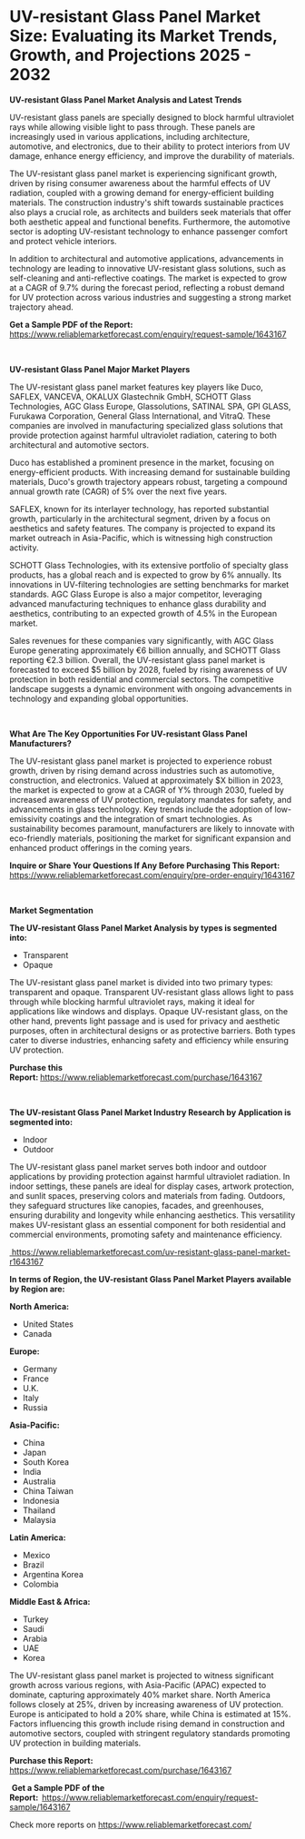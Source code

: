 <p><h1>UV-resistant Glass Panel Market Size: Evaluating its Market Trends, Growth, and Projections 2025 - 2032</h1></p><p><strong>UV-resistant Glass Panel Market Analysis and Latest Trends</strong></p>
<p><p>UV-resistant glass panels are specially designed to block harmful ultraviolet rays while allowing visible light to pass through. These panels are increasingly used in various applications, including architecture, automotive, and electronics, due to their ability to protect interiors from UV damage, enhance energy efficiency, and improve the durability of materials.</p><p>The UV-resistant glass panel market is experiencing significant growth, driven by rising consumer awareness about the harmful effects of UV radiation, coupled with a growing demand for energy-efficient building materials. The construction industry's shift towards sustainable practices also plays a crucial role, as architects and builders seek materials that offer both aesthetic appeal and functional benefits. Furthermore, the automotive sector is adopting UV-resistant technology to enhance passenger comfort and protect vehicle interiors.</p><p>In addition to architectural and automotive applications, advancements in technology are leading to innovative UV-resistant glass solutions, such as self-cleaning and anti-reflective coatings. The market is expected to grow at a CAGR of 9.7% during the forecast period, reflecting a robust demand for UV protection across various industries and suggesting a strong market trajectory ahead.</p></p>
<p><strong>Get a Sample PDF of the Report:&nbsp;</strong> <a href="https://www.reliablemarketforecast.com/enquiry/request-sample/1643167?utm_campaign=2721&utm_medium=2&utm_source=Github&utm_content=ia&utm_term=28032025&utm_id=uv-resistant-glass-panel">https://www.reliablemarketforecast.com/enquiry/request-sample/1643167</a></p>
<p>&nbsp;</p>
<p><strong>UV-resistant Glass Panel Major Market Players</strong></p>
<p><p>The UV-resistant glass panel market features key players like Duco, SAFLEX, VANCEVA, OKALUX Glastechnik GmbH, SCHOTT Glass Technologies, AGC Glass Europe, Glassolutions, SATINAL SPA, GPI GLASS, Furukawa Corporation, General Glass International, and VitraQ. These companies are involved in manufacturing specialized glass solutions that provide protection against harmful ultraviolet radiation, catering to both architectural and automotive sectors.</p><p>Duco has established a prominent presence in the market, focusing on energy-efficient products. With increasing demand for sustainable building materials, Duco's growth trajectory appears robust, targeting a compound annual growth rate (CAGR) of 5% over the next five years. </p><p>SAFLEX, known for its interlayer technology, has reported substantial growth, particularly in the architectural segment, driven by a focus on aesthetics and safety features. The company is projected to expand its market outreach in Asia-Pacific, which is witnessing high construction activity.</p><p>SCHOTT Glass Technologies, with its extensive portfolio of specialty glass products, has a global reach and is expected to grow by 6% annually. Its innovations in UV-filtering technologies are setting benchmarks for market standards. AGC Glass Europe is also a major competitor, leveraging advanced manufacturing techniques to enhance glass durability and aesthetics, contributing to an expected growth of 4.5% in the European market.</p><p>Sales revenues for these companies vary significantly, with AGC Glass Europe generating approximately €6 billion annually, and SCHOTT Glass reporting €2.3 billion. Overall, the UV-resistant glass panel market is forecasted to exceed $5 billion by 2028, fueled by rising awareness of UV protection in both residential and commercial sectors. The competitive landscape suggests a dynamic environment with ongoing advancements in technology and expanding global opportunities.</p></p>
<p>&nbsp;</p>
<p><strong>What Are The Key Opportunities For UV-resistant Glass Panel Manufacturers?</strong></p>
<p><p>The UV-resistant glass panel market is projected to experience robust growth, driven by rising demand across industries such as automotive, construction, and electronics. Valued at approximately $X billion in 2023, the market is expected to grow at a CAGR of Y% through 2030, fueled by increased awareness of UV protection, regulatory mandates for safety, and advancements in glass technology. Key trends include the adoption of low-emissivity coatings and the integration of smart technologies. As sustainability becomes paramount, manufacturers are likely to innovate with eco-friendly materials, positioning the market for significant expansion and enhanced product offerings in the coming years.</p></p>
<p><strong>Inquire or Share Your Questions If Any Before Purchasing This Report:</strong> <a href="https://www.reliablemarketforecast.com/enquiry/pre-order-enquiry/1643167?utm_campaign=2721&utm_medium=2&utm_source=Github&utm_content=ia&utm_term=28032025&utm_id=uv-resistant-glass-panel">https://www.reliablemarketforecast.com/enquiry/pre-order-enquiry/1643167</a></p>
<p>&nbsp;</p>
<p><strong>Market Segmentation</strong></p>
<p><strong>The UV-resistant Glass Panel Market Analysis by types is segmented into:</strong></p>
<p><ul><li>Transparent</li><li>Opaque</li></ul></p>
<p><p>The UV-resistant glass panel market is divided into two primary types: transparent and opaque. Transparent UV-resistant glass allows light to pass through while blocking harmful ultraviolet rays, making it ideal for applications like windows and displays. Opaque UV-resistant glass, on the other hand, prevents light passage and is used for privacy and aesthetic purposes, often in architectural designs or as protective barriers. Both types cater to diverse industries, enhancing safety and efficiency while ensuring UV protection.</p></p>
<p><strong>Purchase this Report:&nbsp;</strong><a href="https://www.reliablemarketforecast.com/purchase/1643167?utm_campaign=2721&utm_medium=2&utm_source=Github&utm_content=ia&utm_term=28032025&utm_id=uv-resistant-glass-panel">https://www.reliablemarketforecast.com/purchase/1643167</a></p>
<p>&nbsp;</p>
<p><strong>The UV-resistant Glass Panel Market Industry Research by Application is segmented into:</strong></p>
<p><ul><li>Indoor</li><li>Outdoor</li></ul></p>
<p><p>The UV-resistant glass panel market serves both indoor and outdoor applications by providing protection against harmful ultraviolet radiation. In indoor settings, these panels are ideal for display cases, artwork protection, and sunlit spaces, preserving colors and materials from fading. Outdoors, they safeguard structures like canopies, facades, and greenhouses, ensuring durability and longevity while enhancing aesthetics. This versatility makes UV-resistant glass an essential component for both residential and commercial environments, promoting safety and maintenance efficiency.</p></p>
<p><a href="https://www.reliablemarketforecast.com/uv-resistant-glass-panel-market-r1643167?utm_campaign=2721&utm_medium=2&utm_source=Github&utm_content=ia&utm_term=28032025&utm_id=uv-resistant-glass-panel">&nbsp;https://www.reliablemarketforecast.com/uv-resistant-glass-panel-market-r1643167</a></p>
<p><strong>In terms of Region, the UV-resistant Glass Panel Market Players available by Region are:</strong></p>
<p>
    <p> <strong> North America: </strong>
        <ul>
            <li>United States</li>
            <li>Canada</li>
        </ul>
        </p> 
    <p> <strong> Europe: </strong>
        <ul>
            <li>Germany</li>
            <li>France</li>
            <li>U.K.</li>
            <li>Italy</li>
            <li>Russia</li>
        </ul>
        </p> 
    <p> <strong> Asia-Pacific: </strong>
        <ul>
            <li>China</li>
            <li>Japan</li>
            <li>South Korea</li>
            <li>India</li>
            <li>Australia</li>
            <li>China Taiwan</li>
            <li>Indonesia</li>
            <li>Thailand</li>
            <li>Malaysia</li>
        </ul>
        </p> 
    <p> <strong> Latin America: </strong>
        <ul>
            <li>Mexico</li>
            <li>Brazil</li>
            <li>Argentina Korea</li>
            <li>Colombia</li>
        </ul>
        </p> 
    <p> <strong> Middle East & Africa: </strong>
        <ul>
            <li>Turkey</li>
            <li>Saudi</li>
            <li>Arabia</li>
            <li>UAE</li>
            <li>Korea</li>
        </ul>
    </p>
    </p>
<p><p>The UV-resistant glass panel market is projected to witness significant growth across various regions, with Asia-Pacific (APAC) expected to dominate, capturing approximately 40% market share. North America follows closely at 25%, driven by increasing awareness of UV protection. Europe is anticipated to hold a 20% share, while China is estimated at 15%. Factors influencing this growth include rising demand in construction and automotive sectors, coupled with stringent regulatory standards promoting UV protection in building materials.</p></p>
<p><strong>Purchase this Report: </strong><a href="https://www.reliablemarketforecast.com/purchase/1643167?utm_campaign=2721&utm_medium=2&utm_source=Github&utm_content=ia&utm_term=28032025&utm_id=uv-resistant-glass-panel">https://www.reliablemarketforecast.com/purchase/1643167</a></p>
<p>&nbsp;<strong>Get a Sample PDF of the Report:&nbsp;&nbsp;</strong><a href="https://www.reliablemarketforecast.com/enquiry/request-sample/1643167?utm_campaign=2721&utm_medium=2&utm_source=Github&utm_content=ia&utm_term=28032025&utm_id=uv-resistant-glass-panel">https://www.reliablemarketforecast.com/enquiry/request-sample/1643167</a></p>
<p><strong></strong></p>
<p>Check more reports on <a href="https://www.reliablemarketforecast.com/?utm_campaign=2721&utm_medium=2&utm_source=Github&utm_content=ia&utm_term=28032025&utm_id=uv-resistant-glass-panel">https://www.reliablemarketforecast.com/</a></p>